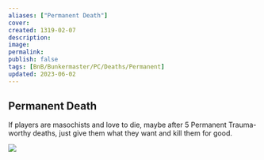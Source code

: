 ```yaml
---
aliases: ["Permanent Death"]
cover: 
created: 1319-02-07
description: 
image: 
permalink: 
publish: false
tags: [BnB/Bunkermaster/PC/Deaths/Permanent]
updated: 2023-06-02
---
```


## Permanent Death

If players are masochists and love to die, maybe after 5 Permanent Trauma-worthy deaths, just give them what they want and kill them for good.

![](Github/Bunkers%20and%20Badasses/Sourcebook/Running%20the%20Game/Crafting%20A%20Campaign/Combat%20Time%20To%20Tangle/Player%20Deaths/Permanent%20Trauma%20Table.md#^BnBPermanentTrauma)
